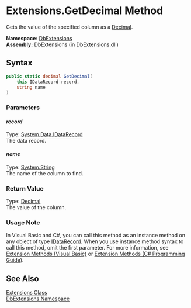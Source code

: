 Extensions.GetDecimal Method
============================
Gets the value of the specified column as a [Decimal][1].

**Namespace:** [DbExtensions][2]  
**Assembly:** DbExtensions (in DbExtensions.dll)

Syntax
------

```csharp
public static decimal GetDecimal(
	this IDataRecord record,
	string name
)
```

### Parameters

#### *record*
Type: [System.Data.IDataRecord][3]  
The data record.

#### *name*
Type: [System.String][4]  
The name of the column to find.

### Return Value
Type: [Decimal][1]  
The value of the column.
### Usage Note
In Visual Basic and C#, you can call this method as an instance method on any object of type [IDataRecord][3]. When you use instance method syntax to call this method, omit the first parameter. For more information, see [Extension Methods (Visual Basic)][5] or [Extension Methods (C# Programming Guide)][6].

See Also
--------
[Extensions Class][7]  
[DbExtensions Namespace][2]  

[1]: http://msdn.microsoft.com/en-us/library/1k2e8atx
[2]: ../README.md
[3]: http://msdn.microsoft.com/en-us/library/93wb1heh
[4]: http://msdn.microsoft.com/en-us/library/s1wwdcbf
[5]: http://msdn.microsoft.com/en-us/library/bb384936.aspx
[6]: http://msdn.microsoft.com/en-us/library/bb383977.aspx
[7]: README.md